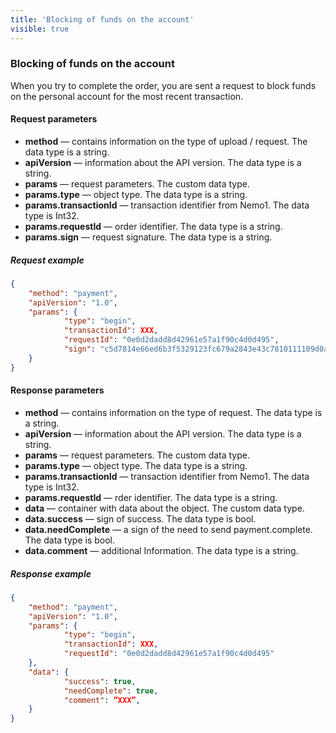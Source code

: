 ```yaml
---
title: 'Blocking of funds on the account'
visible: true
---
```


### Blocking of funds on the account

When you try to complete the order, you are sent a request to block funds on the personal account for the most recent transaction.

#### Request parameters

-   **method** — contains information on the type of upload / request. The data type is a string.
-   **apiVersion** — information about the API version. The data type is a string.
-   **params** — request parameters. The custom data type.
-   **params.type** — object type. The data type is a string.
-   **params.transactionId** — transaction identifier from Nemo1. The data type is Int32.
-   **params.requestId** — order identifier. The data type is a string.
-   **params.sign** — request signature. The data type is a string.

##### Request example
```json
{
    "method": "payment",
    "apiVersion": "1.0",
    "params": {
        	"type": "begin",
        	"transactionId": XXX,
        	"requestId": "0e0d2dadd8d42961e57a1f90c4d0d495",
        	"sign": "c5d7814e66ed6b3f5329123fc679a2843e43c7810111109d0a14aca2138daa38"
    }
}
```

#### Response parameters

-   **method** — contains information on the type of request. The data type is a string.
-   **apiVersion** — information about the API version. The data type is a string.
-   **params** — request parameters. The custom data type.
-   **params.type** — object type. The data type is a string.
-   **params.transactionId** — transaction identifier from Nemo1. The data type is Int32. 
-   **params.requestId** — rder identifier. The data type is a string.
-   **data** — container with data about the object. The custom data type. 
-   **data.success** — sign of success. The data type is bool.
-   **data.needComplete** — a sign of the need to send payment.complete. The data type is bool.
-   **data.comment** — additional Information. The data type is a string.

##### Response example
```json
{
    "method": "payment",
    "apiVersion": "1.0",
    "params": {
        	"type": "begin",
        	"transactionId": XXX,
        	"requestId": "0e0d2dadd8d42961e57a1f90c4d0d495"
    },
    "data": {
        	"success": true,
        	"needComplete": true,
        	"comment": ”XXX”,
    }
}
```
